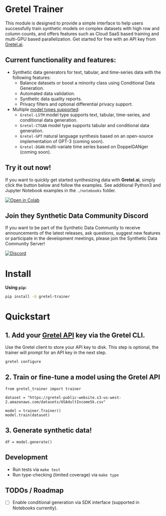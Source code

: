 # Gretel Trainer

This module is designed to provide a simple interface to help users successfully train synthetic models on complex datasets with high row and column counts, and offers features such as Cloud SaaS based training and multi-GPU based parallelization. Get started for free with an API key from [Gretel.ai](https://console.gretel.cloud).

## Current functionality and features:

* Synthetic data generators for text, tabular, and time-series data with the following
  features:
    * Balance datasets or boost a minority class using Conditional Data Generation.
    * Automated data validation.
    * Synthetic data quality reports.
    * Privacy filters and optional differential privacy support.
* Multiple [model types supported](https://docs.gretel.ai/synthetics/models):
    * `Gretel-LSTM` model type supports text, tabular, time-series, and conditional data generation.
    * `Gretel-CTGAN` model type supports tabular and conditional data generation.
    * `Gretel-GPT` natural language synthesis based on an open-source implementation of GPT-3 (coming soon).
    * `Gretel-DGAN` multi-variate time series based on DoppelGANger (coming soon).

## Try it out now!

If you want to quickly get started synthesizing data with **Gretel.ai**, simply click the button below and follow the examples. See additional Python3 and Jupyter Notebook examples in the `./notebooks` folder.

[![Open in Colab](https://colab.research.google.com/assets/colab-badge.svg)](https://colab.research.google.com/github/gretelai/trainer/blob/main/notebooks/trainer-examples.ipynb)

## Join they Synthetic Data Community Discord

If you want to be part of the Synthetic Data Community to receive announcements of the latest releases,
ask questions, suggest new features or participate in the development meetings, please join
the Synthetic Data Community Server!

[![Discord](https://img.shields.io/discord/1007817822614847500?label=Discord&logo=Discord)](https://gretel.ai/discord)

# Install

**Using `pip`:**

```bash
pip install -U gretel-trainer
```

# Quickstart

## 1. Add your [Gretel API](https://console.gretel.cloud) key via the Gretel CLI.
Use the Gretel client to store your API key to disk. This step is optional, the trainer will prompt for an API key in the next step.
```bash
gretel configure
```

## 2. Train or fine-tune a model using the Gretel API

```python3
from gretel_trainer import trainer

dataset = "https://gretel-public-website.s3-us-west-2.amazonaws.com/datasets/USAdultIncome5k.csv"

model = trainer.Trainer()
model.train(dataset)
```

## 3. Generate synthetic data!
```python3
df = model.generate()
```

## Development

- Run tests via `make test`
- Run type-checking (limited coverage) via `make type`

## TODOs / Roadmap

- [ ] Enable conditional generation via SDK interface (supported in Notebooks currently).
